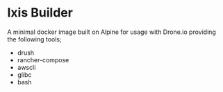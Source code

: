 # Ixis Builder

A minimal docker image built on Alpine for usage with Drone.io providing the following tools;
  * drush
  * rancher-compose
  * awscli
  * glibc
  * bash
